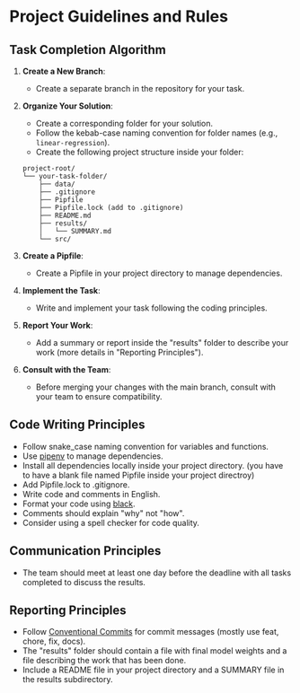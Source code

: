# Project Guidelines and Rules

## Task Completion Algorithm

1. **Create a New Branch**:

   - Create a separate branch in the repository for your task.

2. **Organize Your Solution**:

   - Create a corresponding folder for your solution.
   - Follow the kebab-case naming convention for folder names (e.g., `linear-regression`).
   - Create the following project structure inside your folder:

   ```
   project-root/
   └── your-task-folder/
       ├── data/
       ├── .gitignore
       ├── Pipfile
       ├── Pipfile.lock (add to .gitignore)
       ├── README.md
       ├── results/
       │   └── SUMMARY.md
       └── src/
   ```

3. **Create a Pipfile**:

   - Create a Pipfile in your project directory to manage dependencies.

4. **Implement the Task**:

   - Write and implement your task following the coding principles.

5. **Report Your Work**:

   - Add a summary or report inside the "results" folder to describe your work (more details in "Reporting Principles").

6. **Consult with the Team**:
   - Before merging your changes with the main branch, consult with your team to ensure compatibility.

## Code Writing Principles

- Follow snake_case naming convention for variables and functions.
- Use [pipenv](https://packaging.python.org/tutorials/managing-dependencies/) to manage dependencies.
- Install all dependencies locally inside your project directory. (you have to have a blank file named Pipfile inside your project directroy)
- Add Pipfile.lock to .gitignore.
- Write code and comments in English.
- Format your code using [black](https://black.readthedocs.io/en/stable/).
- Comments should explain "why" not "how".
- Consider using a spell checker for code quality.

## Communication Principles

- The team should meet at least one day before the deadline with all tasks completed to discuss the results.

## Reporting Principles

- Follow [Conventional Commits](https://www.conventionalcommits.org/en/v1.0.0/) for commit messages (mostly use feat, chore, fix, docs).
- The "results" folder should contain a file with final model weights and a file describing the work that has been done.
- Include a README file in your project directory and a SUMMARY file in the results subdirectory.


